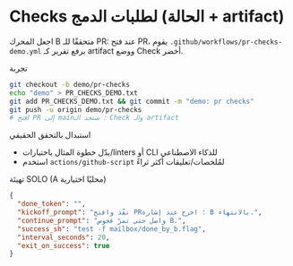 Checks لطلبات الدمج (الحالة + artifact)
=======================================

اجعل المحرك B متحققًا للـ PR: عند فتح PR، يقوم `.github/workflows/pr-checks-demo.yml` برفع تقرير كـ artifact ووضع Check أخضر.

تجربة
```bash
git checkout -b demo/pr-checks
echo "demo" > PR_CHECKS_DEMO.txt
git add PR_CHECKS_DEMO.txt && git commit -m "demo: pr checks"
git push -u origin demo/pr-checks
# افتح PR إلى main؛ ستجد الـ Check والـ artifact
```

استبدال بالتحقق الحقيقي
- بدّل خطوة المثال باختبارات/linters أو CLI للذكاء الاصطناعي
- استخدم `actions/github-script` لمُلخصات/تعليقات أكثر ثراءً

تهيئة SOLO (A محليًا اختيارية)
```json
{
  "done_token": "",
  "kickoff_prompt": "نفّذ وافتح PR؛ اخرج عند إشارة B بالانتهاء.",
  "continue_prompt": "واصل حتى تمرّ فحوص B.",
  "success_sh": "test -f mailbox/done_by_b.flag",
  "interval_seconds": 20,
  "exit_on_success": true
}
```
